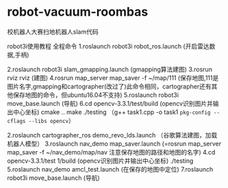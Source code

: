# robot-vacuum-roombas
校机器人大赛扫地机器人slam代码 

robot3i使用教程
全程命令
1.roslaunch robot3i robot_ros.launch          (开启雷达数据,手柄)

2.roslaunch robot3i slam_gmapping.launch     (gmapping算法建图)
3.rosrun rviz rviz               			   (建图)
4.rosrun map_server map_saver -f ~/map/111  (保存地图,111是图片名字,gmapping和cartographer(改过了)此命令相同，cartographer还有其他保存地图的命令，但ubuntu16.04不支持)
5.roslaunch robot3i move_base.launch         (导航)
6.cd opencv-3.3.1/test/build                 (opencv识别图片并输出中心坐标)
  cmake ..
  make
  ./testing
（g++ task1.cpp -o task1 `pkg-config --cflags --libs opencv`）


2.roslaunch cartographer_ros demo_revo_lds.launch （谷歌算法建图，加载机器人模型）
3.roslaunch nav_demo map_saver.launch     (=rosrun map_server map_saver -f ~/nav_demo/map/nav 注意保存地图的路径和地图的名字)
4.cd opencv-3.3.1/test 1/build                 (opencv识别图片并输出中心坐标)
  ./testing
5.roslaunch nav_demo amcl_test.launch        (在保存的地图中定位)
7.roslaunch robot3i move_base.launch         (导航)
